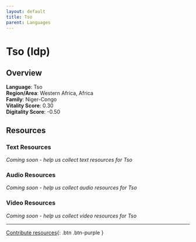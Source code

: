 ```yaml
---
layout: default
title: Tso
parent: Languages
---
```


# Tso (ldp)

## Overview

**Language**: Tso  
**Region/Area**: Western Africa, Africa  
**Family**: Niger-Congo  
**Vitality Score**: 0.30  
**Digitality Score**: -0.50  

## Resources

### Text Resources
*Coming soon - help us collect text resources for Tso*

### Audio Resources
*Coming soon - help us collect audio resources for Tso*

### Video Resources
*Coming soon - help us collect video resources for Tso*

---

[Contribute resources](https://fairtrain.github.io/){: .btn .btn-purple }
